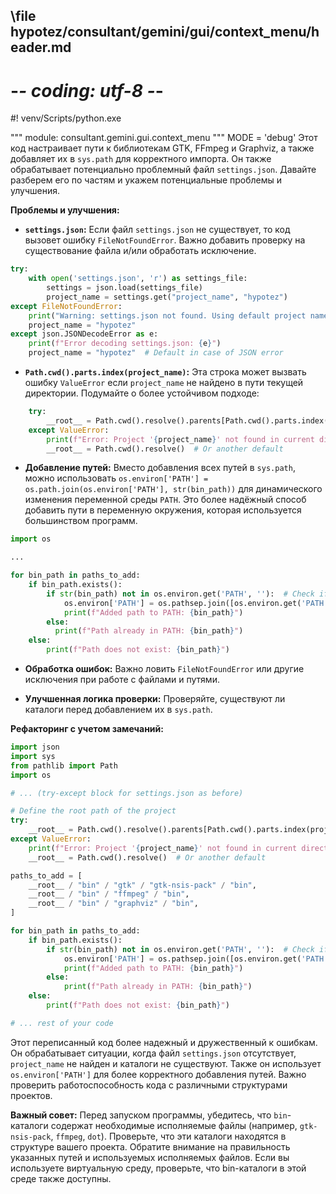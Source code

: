## \file hypotez/consultant/gemini/gui/context_menu/header.md
# -*- coding: utf-8 -*-
#! venv/Scripts/python.exe

""" module: consultant.gemini.gui.context_menu """
MODE = 'debug'
Этот код настраивает пути к библиотекам GTK, FFmpeg и Graphviz, а также добавляет их в `sys.path` для корректного импорта.  Он также обрабатывает потенциально проблемный файл `settings.json`.  Давайте разберем его по частям и укажем потенциальные проблемы и улучшения.

**Проблемы и улучшения:**

* **`settings.json`:**  Если файл `settings.json` не существует, то код вызовет ошибку `FileNotFoundError`.  Важно добавить проверку на существование файла и/или обработать исключение.

```python
try:
    with open('settings.json', 'r') as settings_file:
        settings = json.load(settings_file)
        project_name = settings.get("project_name", "hypotez")
except FileNotFoundError:
    print("Warning: settings.json not found. Using default project name 'hypotez'.")
    project_name = "hypotez"
except json.JSONDecodeError as e:
    print(f"Error decoding settings.json: {e}")
    project_name = "hypotez"  # Default in case of JSON error
```

* **`Path.cwd().parts.index(project_name)`:**  Эта строка может вызвать ошибку `ValueError` если `project_name` не найдено в пути текущей директории.  Подумайте о более устойчивом подходе:

```python
    try:
        __root__ = Path.cwd().resolve().parents[Path.cwd().parts.index(project_name)]
    except ValueError:
        print(f"Error: Project '{project_name}' not found in current directory tree.")
        __root__ = Path.cwd().resolve()  # Or another default
```


* **Добавление путей:** Вместо добавления всех путей в `sys.path`,  можно использовать `os.environ['PATH'] = os.path.join(os.environ['PATH'], str(bin_path))` для динамического изменения переменной среды `PATH`. Это более надёжный способ добавить пути в переменную окружения, которая используется большинством программ.

```python
import os

...

for bin_path in paths_to_add:
    if bin_path.exists():
        if str(bin_path) not in os.environ.get('PATH', ''):  # Check if the path already exists
            os.environ['PATH'] = os.pathsep.join([os.environ.get('PATH', ''), str(bin_path)])
            print(f"Added path to PATH: {bin_path}")
        else:
          print(f"Path already in PATH: {bin_path}")
    else:
        print(f"Path does not exist: {bin_path}")

```

* **Обработка ошибок:**   Важно ловить `FileNotFoundError` или другие исключения при работе с файлами и путями.

* **Улучшенная логика проверки:** Проверяйте, существуют ли каталоги перед добавлением их в `sys.path`.


**Рефакторинг с учетом замечаний:**

```python
import json
import sys
from pathlib import Path
import os

# ... (try-except block for settings.json as before)

# Define the root path of the project
try:
    __root__ = Path.cwd().resolve().parents[Path.cwd().parts.index(project_name)]
except ValueError:
    print(f"Error: Project '{project_name}' not found in current directory tree.")
    __root__ = Path.cwd().resolve()  # Or another default

paths_to_add = [
    __root__ / "bin" / "gtk" / "gtk-nsis-pack" / "bin",
    __root__ / "bin" / "ffmpeg" / "bin",
    __root__ / "bin" / "graphviz" / "bin",
]

for bin_path in paths_to_add:
    if bin_path.exists():
        if str(bin_path) not in os.environ.get('PATH', ''):  # Check if the path already exists
            os.environ['PATH'] = os.pathsep.join([os.environ.get('PATH', ''), str(bin_path)])
            print(f"Added path to PATH: {bin_path}")
        else:
            print(f"Path already in PATH: {bin_path}")
    else:
        print(f"Path does not exist: {bin_path}")

# ... rest of your code
```

Этот переписанный код более надежный и дружественный к ошибкам. Он обрабатывает ситуации, когда файл `settings.json` отсутствует, `project_name` не найден и каталоги не существуют.  Также он использует `os.environ['PATH']` для более корректного добавления путей.  Важно проверить работоспособность кода с различными структурами проектов.


**Важный совет:**  Перед запуском программы, убедитесь, что  `bin`-каталоги содержат необходимые исполняемые файлы (например, `gtk-nsis-pack`, `ffmpeg`, `dot`).  Проверьте, что эти каталоги находятся в структуре вашего проекта.  Обратите внимание на правильность указанных путей и используемых исполняемых файлов.  Если вы используете виртуальную среду, проверьте, что bin-каталоги в этой среде также доступны.
